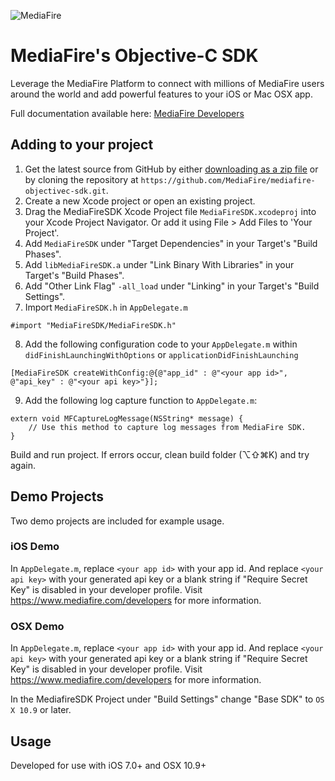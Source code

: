 ![MediaFire](http://www.mediafire.com/images/brand-assets/mf-logo.png) 
# MediaFire's Objective-C SDK 

Leverage the MediaFire Platform to connect with millions of MediaFire users around the world and add powerful features to your iOS or Mac OSX app.

Full documentation available here: [MediaFire Developers](https://www.mediafire.com/developers/sdks_and_tools/objective_c/index.php)

## Adding to your project

1. Get the latest source from GitHub by either [downloading as a zip file](https://github.com/MediaFire/mediafire-objectivec-sdk/archive/master.zip) or by cloning the repository at `https://github.com/MediaFire/mediafire-objectivec-sdk.git`.
2. Create a new Xcode project or open an existing project.
3. Drag the MediaFireSDK Xcode Project file `MediaFireSDK.xcodeproj` into your Xcode Project Navigator. Or add it using File > Add Files to 'Your Project'.
4. Add `MediaFireSDK` under "Target Dependencies" in your Target's "Build Phases".
5. Add `libMediaFireSDK.a` under "Link Binary With Libraries" in your Target's "Build Phases".
6. Add "Other Link Flag" `-all_load` under "Linking" in your Target's "Build Settings".
7. Import `MediaFireSDK.h` in `AppDelegate.m`

  ```obj-c
  #import "MediaFireSDK/MediaFireSDK.h"
  ```

8. Add the following configuration code to your `AppDelegate.m` within `didFinishLaunchingWithOptions` or `applicationDidFinishLaunching`

  ```obj-c
  [MediaFireSDK createWithConfig:@{@"app_id" : @"<your app id>", @"api_key" : @"<your api key>"}];
  ```

9. Add the following log capture function to `AppDelegate.m`:

  ```obj-c
  extern void MFCaptureLogMessage(NSString* message) {
      // Use this method to capture log messages from MediaFire SDK.
  }
  ```

Build and run project. If errors occur, clean build folder (⌥⇧⌘K) and try again. 

## Demo Projects

Two demo projects are included for example usage.

### iOS Demo
In `AppDelegate.m`, replace `<your app id>` with your app id. And replace `<your api key>` with your generated api key or a blank
string if "Require Secret Key" is disabled in your developer profile. Visit https://www.mediafire.com/developers for more information. 

### OSX Demo
In `AppDelegate.m`, replace `<your app id>` with your app id. And replace `<your api key>` with your generated api key or a blank
string if "Require Secret Key" is disabled in your developer profile. Visit https://www.mediafire.com/developers for more information. 

In the MediafireSDK Project under "Build Settings" change "Base SDK" to `OS X 10.9` or later.

## Usage

Developed for use with iOS 7.0+ and OSX 10.9+
